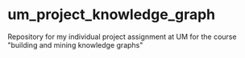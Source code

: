 # um_project_knowledge_graph
Repository for my individual project assignment at UM for the course "building and mining knowledge graphs"

